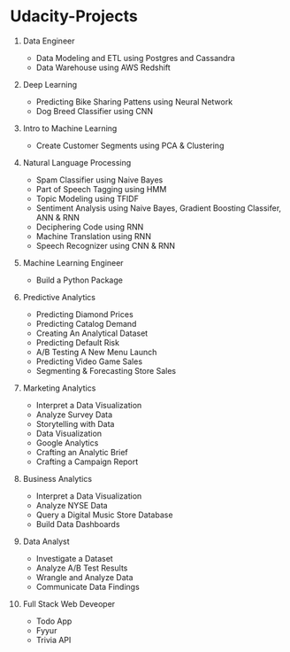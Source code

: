 # Udacity-Projects

1. Data Engineer
	+ Data Modeling and ETL using Postgres and Cassandra
	+ Data Warehouse using AWS Redshift 

2. Deep Learning
	+ Predicting Bike Sharing Pattens using Neural Network
	+ Dog Breed Classifier using CNN	

3. Intro to Machine Learning
	+ Create Customer Segments using PCA & Clustering

4. Natural Language Processing
	+ Spam Classifier using Naive Bayes
	+ Part of Speech Tagging using HMM
	+ Topic Modeling using TFIDF
	+ Sentiment Analysis using Naive Bayes, Gradient Boosting Classifer, ANN & RNN
	+ Deciphering Code using RNN
	+ Machine Translation using RNN
	+ Speech Recognizer using CNN & RNN

5. Machine Learning Engineer
	+ Build a Python Package

6. Predictive Analytics
	+ Predicting Diamond Prices
	+ Predicting Catalog Demand
	+ Creating An Analytical Dataset
	+ Predicting Default Risk
	+ A/B Testing A New Menu Launch
	+ Predicting Video Game Sales
	+ Segmenting & Forecasting Store Sales

7. Marketing Analytics
	+ Interpret a Data Visualization
	+ Analyze Survey Data
	+ Storytelling with Data
	+ Data Visualization
	+ Google Analytics
	+ Crafting an Analytic Brief
	+ Crafting a Campaign Report

8. Business Analytics
	+ Interpret a Data Visualization
	+ Analyze NYSE Data
	+ Query a Digital Music Store Database
	+ Build Data Dashboards

9. Data Analyst
	+ Investigate a Dataset
	+ Analyze A/B Test Results
	+ Wrangle and Analyze Data
	+ Communicate Data Findings

10. Full Stack Web Deveoper
	+ Todo App
	+ Fyyur
	+ Trivia API

